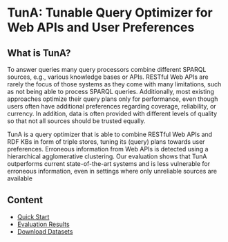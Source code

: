 # TunA: Tunable Query Optimizer for Web APIs and User Preferences

## What is TunA?
To answer queries many query processors combine different SPARQL sources, e.g., various knowledge bases or APIs. RESTful Web APIs are rarely the focus of those systems as they come with many limitations, such as not being able to process SPARQL queries. Additionally, most existing approaches optimize their query plans only for performance, even though users often have additional preferences regarding coverage, reliability, or currency. In addition, data is often provided with different levels of quality so that not all sources should be trusted equally.

TunA is a query optimizer that is able to combine RESTful Web APIs and RDF KBs in form of triple stores, tuning its (query) plans towards user preferences. Erroneous information from Web APIs is detected using a hierarchical agglomerative clustering. Our evaluation shows that TunA outperforms current state-of-the-art systems and is less vulnerable for erroneous information, even in settings where only unreliable sources are available

## Content
* [Quick Start](https://github.com/dbis-trier-university/TunA/blob/master/docs/quick-start.md)
* [Evaluation Results](https://github.com/dbis-trier-university/TunA/blob/master/docs/evaluation.md)
* [Download Datasets](https://github.com/dbis-trier-university/TunA/blob/master/docs/downloads.md)
